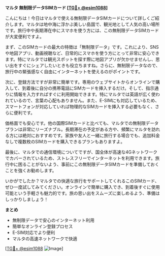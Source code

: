 **マルタ 無制限データSIMカード [[TG💪+ @esim1088](https://t.me/s/esim1088)]**

こんにちは！今日はマルタで使える無制限データSIMカードについて詳しくご紹介します。マルタは地中海に浮かぶ美しい島国で、観光地として人気の高い場所です。旅行中や長期滞在中にスマホを使う方には、この無制限データSIMカードが大変便利ですよ。

まず、このSIMカードの最大の特徴は「無制限データ」です。これにより、SNSや地図アプリ、動画視聴など、日常的にスマホを使う方にとって非常に安心できます。特にマルタでは観光スポットを探す際に地図アプリが欠かせませんし、思い出をすぐにシェアしたいときも役立ちますね。さらに、無制限データなので、旅行中の緊張感なく自由にインターネットを使えるのがポイントです。

次に、登録方法ですが非常に簡単です。専用のウェブサイトからオンラインで購入して、到着後に自分の携帯電話にSIMカードを挿入するだけ。そして、指示通りに情報を入力すればすぐに利用開始できます。特にマルタでは英語が広く使われているので、言葉の心配もありません。また、E-SIMにも対応しているため、スマートフォンが対応していれば物理的なSIMカードを挿入する必要もなく、さらに便利です。

価格面でも安心です。他の国際SIMカードと比べても、マルタでの無制限データプランは非常にリーズナブル。長期滞在の予定がある方や、頻繁にマルタを訪れる方には絶対におすすめです。家族や友人と一緒に旅行する場合でも、追加料金なしで複数枚のSIMカードを購入できるプランもありますよ。

最後に、マルタでの通信環境についてですが、国全体が高速な4Gネットワークでカバーされているため、ストレスフリーでインターネットを利用できます。旅行中に困ることがないよう、事前にこの無制限データSIMカードを準備しておくことを強くお勧めします。

いかがでしたか？マルタでの快適な旅行をサポートしてくれるこのSIMカード、ぜひ一度試してみてください。オンラインで簡単に購入でき、到着後すぐに使用可能という手軽さも魅力的です。旅の思い出をスムーズに楽しめるよう、準備はしっかりしましょう！

**まとめ**
- 無制限データで安心のインターネット利用
- 簡単なオンライン登録プロセス
- E-SIM対応でより便利
- マルタの高速ネットワークで快適

[[TG💪+ @esim1088](https://t.me/s/esim1088) ![Image](https://i.postimg.cc/Y0z9fWf4/image.png)]